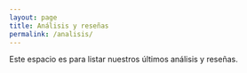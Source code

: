 ```yaml
---
layout: page
title: Análisis y reseñas
permalink: /analisis/
---
```


Este espacio es para listar nuestros últimos análisis y reseñas.

